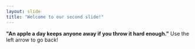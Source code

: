 ```yaml
---
layout: slide
title: "Welcome to our second slide!"
---
```

**"An apple a day keeps anyone away if you throw it hard enough."** 
Use the left arrow to go back!
